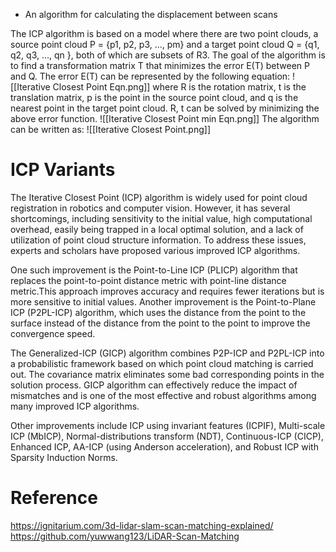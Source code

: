 - An algorithm for calculating the displacement between scans

The ICP algorithm is based on a model where there are two point clouds, a source point cloud P = {p1, p2, p3, …, pm} and a target point cloud Q = {q1, q2, q3, …, qn }, both of which are subsets of R3. The goal of the algorithm is to find a transformation matrix T that minimizes the error E(T) between P and Q. The error E(T) can be represented by the following equation: 
![[Iterative Closest Point Eqn.png]]
where R is the rotation matrix, t is the translation matrix, p is the point in the source point cloud, and q is the nearest point in the target point cloud. R, t can be solved by minimizing the above error function. 
![[Iterative Closest Point min Eqn.png]]
The algorithm can be written as:
![[Iterative Closest Point.png]]
# ICP Variants
The Iterative Closest Point (ICP) algorithm is widely used for point cloud registration in robotics and computer vision. However, it has several shortcomings, including sensitivity to the initial value, high computational overhead, easily being trapped in a local optimal solution, and a lack of utilization of point cloud structure information. To address these issues, experts and scholars have proposed various improved ICP algorithms. 

One such improvement is the Point-to-Line ICP (PLICP) algorithm that replaces the point-to-point distance metric with point-line distance metric.This approach improves accuracy and requires fewer iterations but is more sensitive to initial values. Another improvement is the Point-to-Plane ICP (P2PL-ICP) algorithm, which uses the distance from the point to the surface instead of the distance from the point to the point to improve the convergence speed. 

The Generalized-ICP (GICP) algorithm combines P2P-ICP and P2PL-ICP into a probabilistic framework based on which point cloud matching is carried out. The covariance matrix eliminates some bad corresponding points in the solution process. GICP algorithm can effectively reduce the impact of mismatches and is one of the most effective and robust algorithms among many improved ICP algorithms. 

Other improvements include ICP using invariant features (ICPIF), Multi-scale ICP (MbICP), Normal-distributions transform (NDT), Continuous-ICP (CICP), Enhanced ICP, AA-ICP (using Anderson acceleration), and Robust ICP with Sparsity Induction Norms. 
# Reference
https://ignitarium.com/3d-lidar-slam-scan-matching-explained/
https://github.com/yuwwang123/LiDAR-Scan-Matching